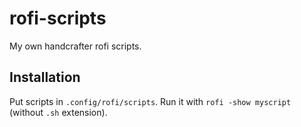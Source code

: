 # rofi-scripts
My own handcrafter rofi scripts.

## Installation
Put scripts in `.config/rofi/scripts`.
Run it with  `rofi -show myscript` (without `.sh` extension).
